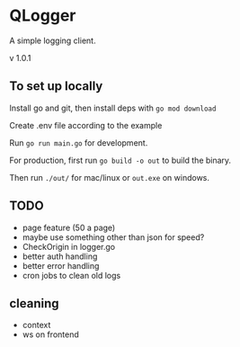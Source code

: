 # QLogger

A simple logging client.

v 1.0.1

## To set up locally

Install go and git, then install deps with ```go mod download```

Create .env file according to the example

Run ```go run main.go``` for development.

For production, first run ```go build -o out``` to build the binary.

Then run ```./out/``` for mac/linux or ```out.exe``` on windows.

## TODO

- page feature (50 a page)
- maybe use something other than json for speed?
- CheckOrigin in logger.go
- better auth handling
- better error handling
- cron jobs to clean old logs

## cleaning

- context
- ws on frontend
